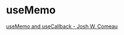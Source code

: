 # useMemo

[useMemo and useCallback - Josh W. Comeau](https://www.joshwcomeau.com/react/usememo-and-usecallback/)
